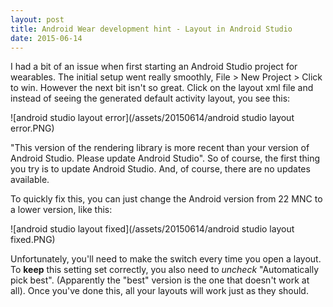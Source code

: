 ```yaml
---
layout: post
title: Android Wear development hint - Layout in Android Studio
date: 2015-06-14
---
```


I had a bit of an issue when first starting an Android Studio project for wearables. The initial setup went really smoothly, File > New Project > Click to win. However the next bit isn't so great. Click on the layout xml file and instead of seeing the generated default activity layout, you see this:

![android studio layout error](/assets/20150614/android studio layout error.PNG)

"This version of the rendering library is more recent than your version of Android Studio. Please update Android Studio". So of course, the first thing you try is to update Android Studio. And, of course, there are no updates available.

To quickly fix this, you can just change the Android version from 22 MNC to a lower version, like this:

![android studio layout fixed](/assets/20150614/android studio layout fixed.PNG)

Unfortunately, you'll need to make the switch every time you open a layout. To **keep** this setting set correctly, you also need to *uncheck* "Automatically pick best". (Apparently the "best" version is the one that doesn't work at all). Once you've done this, all your layouts will work just as they should.